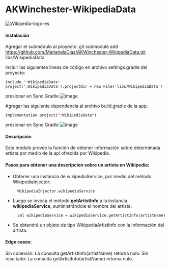 # AKWinchester-WikipediaData

![Wikipedia-logo-es](https://user-images.githubusercontent.com/21269974/171480033-f02d6707-ef75-4be5-aa2a-19e396df08f4.png)

#### Instalación

Agregar el submódulo al proyecto:
git submodule add https://github.com/MarianelaDiaz/AKWinchester-WikipediaData.git libs/WikipediaData

Incluir las siguientes lineas de código en archivo settings.gradle del proyecto:

    include ':WikipediaData'
    project(':WikipediaData').projectDir = new File('libs/WikipediaData')

presionar en Sync Gradle ![image](https://user-images.githubusercontent.com/21269974/171478492-16a88eec-687c-4a67-af94-2ee660273617.png)

Agregar las siguiente dependencia al archivo build.gradle de la app.

    implementation project(":WikipediaData")
    
presionar en Sync Gradle ![image](https://user-images.githubusercontent.com/21269974/171478492-16a88eec-687c-4a67-af94-2ee660273617.png)

#### Descripción

Este módulo provee la función de obtener información sobre determinada artista por medio de la api ofrecida por Wikipedia.

#### Pasos para obtener una descripcion sobre un artista en Wikipedia:
* Obtener una instancia de wikipediaService, por medio del método WikipediaInjector:
    
        WikipediaInjector.wikipediaService

* Luego se invoca el método **getArtistInfo** a la instancia **wikipediaService**, suministrándole el nombre del artista.

        val wikipediaService = wikipediaService.getArtistInfo(artistName)
       
* Se obtendrá un objeto de tipo WikipediaArtistInfo con la información del artista.

#### Edge cases:

Sin conexión: La consulta getArtistInfo(artistName) retorna nulo.
Sin resultado: La consulta getArtistInfo(artistName) retorna nulo.

